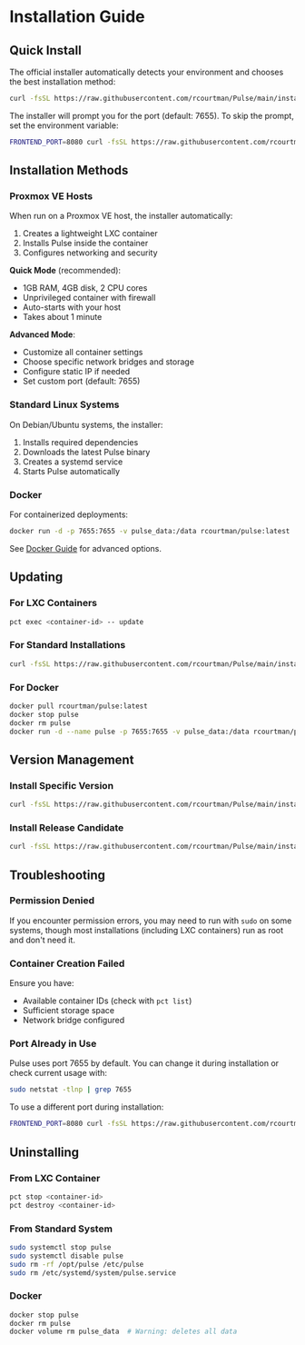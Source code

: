 # Installation Guide

## Quick Install

The official installer automatically detects your environment and chooses the best installation method:

```bash
curl -fsSL https://raw.githubusercontent.com/rcourtman/Pulse/main/install.sh | bash
```

The installer will prompt you for the port (default: 7655). To skip the prompt, set the environment variable:
```bash
FRONTEND_PORT=8080 curl -fsSL https://raw.githubusercontent.com/rcourtman/Pulse/main/install.sh | bash
```

## Installation Methods

### Proxmox VE Hosts

When run on a Proxmox VE host, the installer automatically:
1. Creates a lightweight LXC container
2. Installs Pulse inside the container
3. Configures networking and security

**Quick Mode** (recommended):
- 1GB RAM, 4GB disk, 2 CPU cores
- Unprivileged container with firewall
- Auto-starts with your host
- Takes about 1 minute

**Advanced Mode**:
- Customize all container settings
- Choose specific network bridges and storage
- Configure static IP if needed
- Set custom port (default: 7655)

### Standard Linux Systems

On Debian/Ubuntu systems, the installer:
1. Installs required dependencies
2. Downloads the latest Pulse binary
3. Creates a systemd service
4. Starts Pulse automatically

### Docker

For containerized deployments:

```bash
docker run -d -p 7655:7655 -v pulse_data:/data rcourtman/pulse:latest
```

See [Docker Guide](DOCKER.md) for advanced options.

## Updating

### For LXC Containers
```bash
pct exec <container-id> -- update
```

### For Standard Installations
```bash
curl -fsSL https://raw.githubusercontent.com/rcourtman/Pulse/main/install.sh | bash
```

### For Docker
```bash
docker pull rcourtman/pulse:latest
docker stop pulse
docker rm pulse
docker run -d --name pulse -p 7655:7655 -v pulse_data:/data rcourtman/pulse:latest
```

## Version Management

### Install Specific Version
```bash
curl -fsSL https://raw.githubusercontent.com/rcourtman/Pulse/main/install.sh | bash -s -- --version v4.6.0
```

### Install Release Candidate
```bash
curl -fsSL https://raw.githubusercontent.com/rcourtman/Pulse/main/install.sh | bash -s -- --rc
```

## Troubleshooting

### Permission Denied
If you encounter permission errors, you may need to run with `sudo` on some systems, though most installations (including LXC containers) run as root and don't need it.

### Container Creation Failed
Ensure you have:
- Available container IDs (check with `pct list`)
- Sufficient storage space
- Network bridge configured

### Port Already in Use
Pulse uses port 7655 by default. You can change it during installation or check current usage with:
```bash
sudo netstat -tlnp | grep 7655
```
To use a different port during installation:
```bash
FRONTEND_PORT=8080 curl -fsSL https://raw.githubusercontent.com/rcourtman/Pulse/main/install.sh | bash
```

## Uninstalling

### From LXC Container
```bash
pct stop <container-id>
pct destroy <container-id>
```

### From Standard System
```bash
sudo systemctl stop pulse
sudo systemctl disable pulse
sudo rm -rf /opt/pulse /etc/pulse
sudo rm /etc/systemd/system/pulse.service
```

### Docker
```bash
docker stop pulse
docker rm pulse
docker volume rm pulse_data  # Warning: deletes all data
```